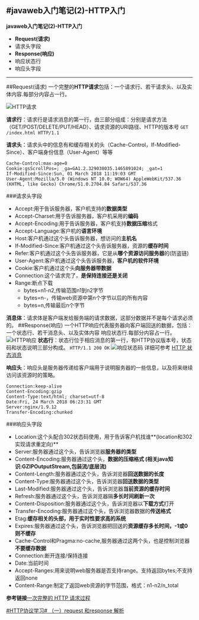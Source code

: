 #javaweb入门笔记(2)-HTTP入门
----
**javaweb入门笔记(2)-HTTP入门**

* **Request(请求)**
 * 请求头字段
* **Response(响应)**
 * 响应状态行
 * 响应头字段
 
---
##Request(请求)
一个完整的**HTTP请求**包括：一个请求行、若干请求头、以及实体内容.每部分内容占一行。


![HTTP请求](http://jbcdn2.b0.upaiyun.com/2016/10/c0cdafd8bdb8d0c87b3c35498aa0417f.png)

**请求行**：请求行是请求消息的第一行，由三部分组成：分别是请求方法（GET/POST/DELETE/PUT/HEAD）、请求资源的URI路径、HTTP的版本号
``GET /index.html HTTP/1.1``


**请求头**：请求头中的信息有和缓存相关的头（Cache-Control，If-Modified-Since）、客户端身份信息（User-Agent）等等


	Cache-Control:max-age=0
	Cookie:gsScrollPos=; _ga=GA1.2.329038035.1465891024; _gat=1
	If-Modified-Since:Sun, 01 March 2018 11:19:03 GMT
	User-Agent:Mozilla/5.0 (Windows NT 10.0; WOW64) AppleWebKit/537.36 (KHTML, like Gecko) Chrome/51.0.2704.84 Safari/537.36

###请求头字段

 * Accept:用于告诉服务器，客户机支持的**数据类型**
 * Accept-Charset:用于告诉服务器，客户机采用的**编码**
 * Accept-Encoding:用于告诉服务器，客户机支持**数据压缩**格式
 * Accept-Language:客户机的**语言环境**
 * Host:客户机通过这个头告诉服务器，想访问的**主机名**
 * If-Modified-Since:客户机通过这个头告诉服务器，资源的**缓存时间**
 * Refer:客户机通过这个头告诉服务器，它是从**哪个资源访问服务器**的(防盗链)
 * User-Agent:客户机通过这个头告诉服务器，**客户机的软件环境**
 * Cookie:客户机通过这个头**向服务器带数据**
 * Connection:这个请求完了，**是保持连接还是关闭**
 * Range:断点下载
  	+ bytes=n1-n2,传输范围n1到n2字节
  	+ bytes=n-，传输web资源中第n个字节以后的所有内容
  	+ bytes=n,传输最后n个字节

**消息体**：请求体是客户端发给服务端的请求数据，这部分数据并不是每个请求必须的。
##Response(响应)
一个HTTP响应代表服务器向客户端回送的数据，包括：一个状态行、若干消息头、以及实体内容
响应状态行.每部分内容占一行。
![HTTP响应](http://jbcdn2.b0.upaiyun.com/2016/10/fb7d113c2dd70ef44cd93efffb172b51.png)
**状态行**：状态行位于相应消息的第一行，有HTTP协议版本号，状态码和状态说明三部分构成。
``HTTP/1.1 200 OK``
![响应状态码](https://camo.githubusercontent.com/11b8dccb06e9b7b2fcbd479107cf068eb9ce711b/687474703a2f2f3778706836642e636f6d312e7a302e676c622e636c6f7564646e2e636f6d2f6a6176617765625f48747470526573706f6e73655374617475732e706e67)
详细可参考
[HTTP 状态消息](http://www.w3school.com.cn/tags/html_ref_httpmessages.asp)

**响应头**：响应头是服务器传递给客户端用于说明服务器的一些信息，以及将来继续访问该资源时的策略。

	Connection:keep-alive
	Content-Encoding:gzip
	Content-Type:text/html; charset=utf-8
	Date:Fri, 24 March 2018 06:23:31 GMT
	Server:nginx/1.9.12
	Transfer-Encoding:chunked

###响应头字段
 * Location:这个头配合302状态码使用，用于告诉客户机找谁**(location和302实现请求重定向)**
 * Server:服务器通过这个头，告诉浏览器**服务器的类型**
 * Content-Encoding:服务器通过这个头，**数据的压缩格式 (相关java知识:GZIPOutputStream,包装流/底层流)**
 * Content-Length:服务器通过这个头，告诉浏览器**回送数据的长度**
 * Content-Type:服务器通过这个头，告诉浏览器**回送数据的类型**
 * Last-Modified:服务器通过这个头，告诉浏览器**当前资源的缓存时间**
 * Refresh:服务器通过这个头，告诉浏览器隔**多长时间刷新一次**
 * Content-Disposition:服务器通过这个头，告诉浏览器以**下载方式**打开
 * Transfer-Encoding:服务器通过这个头，告诉浏览器数据的**传送格式**
 * Etag:**缓存相关的头部，用于实时性要求高的系统**
 * Expires:服务器通过这个头，告诉浏览器把回送的**资源缓存多长时间，-1或0则不缓存**
 * Cache-Control和Pragma:no-cache,服务器通过这两个头，也是控制浏览器**不要缓存数据**
 * Connection:断开连接/保持连接
 * Date:当前时间
 * Accept-Ranges:用来说明web服务器是否支持range。支持返回bytes;不支持返回none
 * Content-Range:制定了返回web资源的字节范围，格式：n1-n2/n_total

**参考链接**[一次完整的 HTTP 请求过程](http://blog.jobbole.com/106632/)

[#HTTP协议学习# （一）request 和response 解析](https://www.cnblogs.com/bukudekong/archive/2014/07/09/3834020.html)